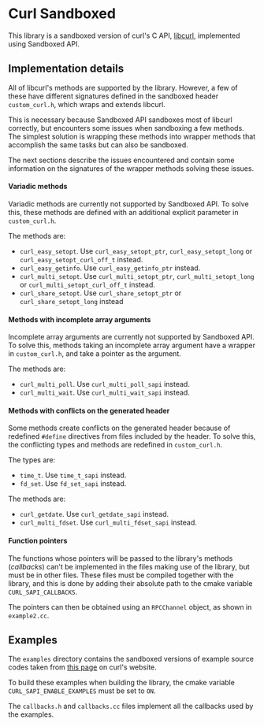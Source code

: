 # Curl Sandboxed

This library is a sandboxed version of curl's C API, [libcurl](https://curl.haxx.se/libcurl/c/), implemented using Sandboxed API.

## Implementation details

All of libcurl's methods are supported by the library. However, a few of these have different signatures defined in the sandboxed header `custom_curl.h`, which wraps and extends libcurl.

This is necessary because Sandboxed API sandboxes most of libcurl correctly, but encounters some issues when sandboxing a few methods. The simplest solution is wrapping these methods into wrapper methods that accomplish the same tasks but can also be sandboxed.

The next sections describe the issues encountered and contain some information on the signatures of the wrapper methods solving these issues.

#### Variadic methods

Variadic methods are currently not supported by Sandboxed API. To solve this, these methods are defined with an additional explicit parameter in `custom_curl.h`.

The methods are:
- `curl_easy_setopt`. Use `curl_easy_setopt_ptr`, `curl_easy_setopt_long` or `curl_easy_setopt_curl_off_t` instead.
- `curl_easy_getinfo`. Use `curl_easy_getinfo_ptr` instead.
- `curl_multi_setopt`. Use `curl_multi_setopt_ptr`, `curl_multi_setopt_long` or `curl_multi_setopt_curl_off_t` instead.
- `curl_share_setopt`. Use `curl_share_setopt_ptr` or `curl_share_setopt_long` instead

#### Methods with incomplete array arguments

Incomplete array arguments are currently not supported by Sandboxed API. To solve this, methods taking an incomplete array argument have a wrapper in `custom_curl.h`, and take a pointer as the argument.

The methods are:
- `curl_multi_poll`. Use `curl_multi_poll_sapi` instead.
- `curl_multi_wait`. Use `curl_multi_wait_sapi` instead.

#### Methods with conflicts on the generated header

Some methods create conflicts on the generated header because of redefined `#define` directives from  files included by the header. To solve this, the conflicting types and methods are redefined in `custom_curl.h`.

The types are:
- `time_t`. Use `time_t_sapi` instead.
- `fd_set`. Use `fd_set_sapi` instead.

The methods are:
- `curl_getdate`. Use `curl_getdate_sapi` instead.
- `curl_multi_fdset`. Use `curl_multi_fdset_sapi` instead.

#### Function pointers

The functions whose pointers will be passed to the library's methods (*callbacks*) can't be implemented in the files making use of the library, but must be in other files. These files must be compiled together with the library, and this is done by adding their absolute path to the cmake variable `CURL_SAPI_CALLBACKS`. 

The pointers can then be obtained using an `RPCChannel` object, as shown in `example2.cc`.

## Examples

The `examples` directory contains the sandboxed versions of example source codes taken from [this page](https://curl.haxx.se/libcurl/c/example.html) on curl's website.

To build these examples when building the library, the cmake variable `CURL_SAPI_ENABLE_EXAMPLES` must be set to `ON`.

The `callbacks.h` and `callbacks.cc` files implement all the callbacks used by the examples.

